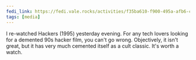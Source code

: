 ```yaml
---
fedi_link: https://fedi.vale.rocks/activities/f35ba610-f900-495a-afb6-c6bb39e28b84
tags: [media]
---
```


I re-watched Hackers (1995) yesterday evening. For any tech lovers looking for a demented 90s hacker film, you can't go wrong. Objectively, it isn't great, but it has very much cemented itself as a cult classic. It's worth a watch.
